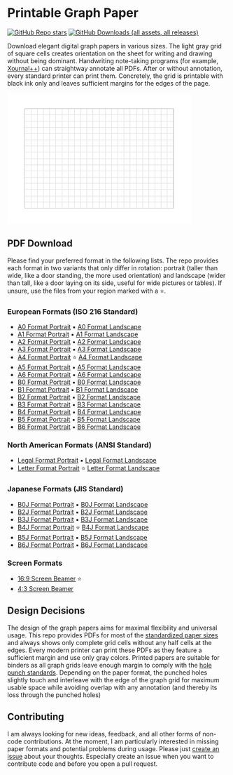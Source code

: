 # Printable Graph Paper

[![GitHub Repo stars](https://img.shields.io/github/stars/bithappens/printable-graph-paper?style=flat&label=GitHub%20stars&link=https%3A%2F%2Fgithub.com%2Fbithappens%2Fprintable-graph-paper%2Fstargazers)](https://github.com/bithappens/printable-graph-paper/stargazers)
[![GitHub Downloads (all assets, all releases)](https://img.shields.io/github/downloads/bithappens/printable-graph-paper/total?style=flat&label=GitHub%20downloads)](https://tooomm.github.io/github-release-stats/?username=bithappens&repository=printable-graph-paper)

Download elegant digital graph papers in various sizes.
The light gray grid of square cells creates orientation on the sheet for writing and drawing without being dominant.
Handwriting note-taking programs (for example, [Xournal++](https://github.com/xournalpp/xournalpp/)) can straightway annotate all PDFs.
After or without annotation, every standard printer can print them.
Concretely, the grid is printable with black ink only and leaves sufficient margins for the edges of the page.

<kbd>![Preview A6 Paper Landscape](./img/a6paper-landscape.png)</kbd>


## PDF Download

Please find your preferred format in the following lists.
The repo provides each format in two variants that only differ in rotation: portrait (taller than wide, like a door standing, the more used orientation) and landscape (wider than tall, like a door laying on its side, useful for wide pictures or tables).
If unsure, use the files from your region marked with a :star:.


### European Formats (ISO 216 Standard)

* [A0 Format Portrait](https://github.com/bithappens/printable-graph-paper/releases/latest/download/a0paper-portrait.pdf) :black_small_square: [A0 Format Landscape](https://github.com/bithappens/printable-graph-paper/releases/latest/download/a0paper-landscape.pdf)
* [A1 Format Portrait](https://github.com/bithappens/printable-graph-paper/releases/latest/download/a1paper-portrait.pdf) :black_small_square: [A1 Format Landscape](https://github.com/bithappens/printable-graph-paper/releases/latest/download/a1paper-landscape.pdf)
* [A2 Format Portrait](https://github.com/bithappens/printable-graph-paper/releases/latest/download/a2paper-portrait.pdf) :black_small_square: [A2 Format Landscape](https://github.com/bithappens/printable-graph-paper/releases/latest/download/a2paper-landscape.pdf)
* [A3 Format Portrait](https://github.com/bithappens/printable-graph-paper/releases/latest/download/a3paper-portrait.pdf) :black_small_square: [A3 Format Landscape](https://github.com/bithappens/printable-graph-paper/releases/latest/download/a3paper-landscape.pdf)
* [A4 Format Portrait](https://github.com/bithappens/printable-graph-paper/releases/latest/download/a4paper-portrait.pdf) :star: [A4 Format Landscape](https://github.com/bithappens/printable-graph-paper/releases/latest/download/a4paper-landscape.pdf)
* [A5 Format Portrait](https://github.com/bithappens/printable-graph-paper/releases/latest/download/a5paper-portrait.pdf) :black_small_square: [A5 Format Landscape](https://github.com/bithappens/printable-graph-paper/releases/latest/download/a5paper-landscape.pdf)
* [A6 Format Portrait](https://github.com/bithappens/printable-graph-paper/releases/latest/download/a6paper-portrait.pdf) :black_small_square: [A6 Format Landscape](https://github.com/bithappens/printable-graph-paper/releases/latest/download/a6paper-landscape.pdf)
* [B0 Format Portrait](https://github.com/bithappens/printable-graph-paper/releases/latest/download/b0paper-portrait.pdf) :black_small_square: [B0 Format Landscape](https://github.com/bithappens/printable-graph-paper/releases/latest/download/b0paper-landscape.pdf)
* [B1 Format Portrait](https://github.com/bithappens/printable-graph-paper/releases/latest/download/b1paper-portrait.pdf) :black_small_square: [B1 Format Landscape](https://github.com/bithappens/printable-graph-paper/releases/latest/download/b1paper-landscape.pdf)
* [B2 Format Portrait](https://github.com/bithappens/printable-graph-paper/releases/latest/download/b2paper-portrait.pdf) :black_small_square: [B2 Format Landscape](https://github.com/bithappens/printable-graph-paper/releases/latest/download/b2paper-landscape.pdf)
* [B3 Format Portrait](https://github.com/bithappens/printable-graph-paper/releases/latest/download/b3paper-portrait.pdf) :black_small_square: [B3 Format Landscape](https://github.com/bithappens/printable-graph-paper/releases/latest/download/b3paper-landscape.pdf)
* [B4 Format Portrait](https://github.com/bithappens/printable-graph-paper/releases/latest/download/b4paper-portrait.pdf) :black_small_square: [B4 Format Landscape](https://github.com/bithappens/printable-graph-paper/releases/latest/download/b4paper-landscape.pdf)
* [B5 Format Portrait](https://github.com/bithappens/printable-graph-paper/releases/latest/download/b5paper-portrait.pdf) :black_small_square: [B5 Format Landscape](https://github.com/bithappens/printable-graph-paper/releases/latest/download/b5paper-landscape.pdf)
* [B6 Format Portrait](https://github.com/bithappens/printable-graph-paper/releases/latest/download/b6paper-portrait.pdf) :black_small_square: [B6 Format Landscape](https://github.com/bithappens/printable-graph-paper/releases/latest/download/b6paper-landscape.pdf)


### North American Formats (ANSI Standard)

* [Legal Format Portrait](https://github.com/bithappens/printable-graph-paper/releases/latest/download/legalpaper-portrait.pdf) :black_small_square: [Legal Format Landscape](https://github.com/bithappens/printable-graph-paper/releases/latest/download/legalpaper-landscape.pdf)
* [Letter Format Portrait](https://github.com/bithappens/printable-graph-paper/releases/latest/download/letterpaper-portrait.pdf) :star: [Letter Format Landscape](https://github.com/bithappens/printable-graph-paper/releases/latest/download/letterpaper-landscape.pdf)


### Japanese Formats (JIS Standard)

* [B0J Format Portrait](https://github.com/bithappens/printable-graph-paper/releases/latest/download/b0jpaper-portrait.pdf) :black_small_square: [B0J Format Landscape](https://github.com/bithappens/printable-graph-paper/releases/latest/download/b0jpaper-landscape.pdf)
* [B2J Format Portrait](https://github.com/bithappens/printable-graph-paper/releases/latest/download/b2jpaper-portrait.pdf) :black_small_square: [B2J Format Landscape](https://github.com/bithappens/printable-graph-paper/releases/latest/download/b2jpaper-landscape.pdf)
* [B3J Format Portrait](https://github.com/bithappens/printable-graph-paper/releases/latest/download/b3jpaper-portrait.pdf) :black_small_square: [B3J Format Landscape](https://github.com/bithappens/printable-graph-paper/releases/latest/download/b3jpaper-landscape.pdf)
* [B4J Format Portrait](https://github.com/bithappens/printable-graph-paper/releases/latest/download/b4jpaper-portrait.pdf) :star: [B4J Format Landscape](https://github.com/bithappens/printable-graph-paper/releases/latest/download/b4jpaper-landscape.pdf)
* [B5J Format Portrait](https://github.com/bithappens/printable-graph-paper/releases/latest/download/b5jpaper-portrait.pdf) :black_small_square: [B5J Format Landscape](https://github.com/bithappens/printable-graph-paper/releases/latest/download/b5jpaper-landscape.pdf)
* [B6J Format Portrait](https://github.com/bithappens/printable-graph-paper/releases/latest/download/b6jpaper-portrait.pdf) :black_small_square: [B6J Format Landscape](https://github.com/bithappens/printable-graph-paper/releases/latest/download/b6jpaper-landscape.pdf)


### Screen Formats

* [16:9 Screen Beamer](https://github.com/bithappens/printable-graph-paper/releases/latest/download/beamer169.pdf) :star:
* [4:3 Screen Beamer](https://github.com/bithappens/printable-graph-paper/releases/latest/download/beamer43.pdf)


## Design Decisions

The design of the graph papers aims for maximal flexibility and universal usage.
This repo provides PDFs for most of the [standardized paper sizes](https://en.wikipedia.org/wiki/Paper_size) and always shows only complete grid cells without any half cells at the edges.
Every modern printer can print these PDFs as they feature a sufficient margin and use only gray colors.
Printed papers are suitable for binders as all graph grids leave enough margin to comply with the [hole punch standards](https://en.wikipedia.org/wiki/Hole_punch#Standards).
Depending on the paper format, the punched holes slightly touch and interleave with the edge of the graph grid for maximum usable space while avoiding overlap with any annotation (and thereby its loss through the punched holes)


## Contributing

I am always looking for new ideas, feedback, and all other forms of non-code contributions.
At the moment, I am particularly interested in missing paper formats and potential problems during usage.
Please just [create an issue](https://github.com/bithappens/printable-graph-paper/issues) about your thoughts.
Especially create an issue when you want to contribute code and before you open a pull request.
